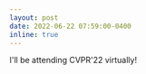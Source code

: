 ```yaml
---
layout: post
date: 2022-06-22 07:59:00-0400
inline: true
---
```


I'll be attending CVPR'22 virtually!